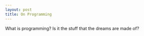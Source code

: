```yaml
---
layout: post
title: On Programming
---
```


What is programming? Is it the stuff that the dreams are made of?
